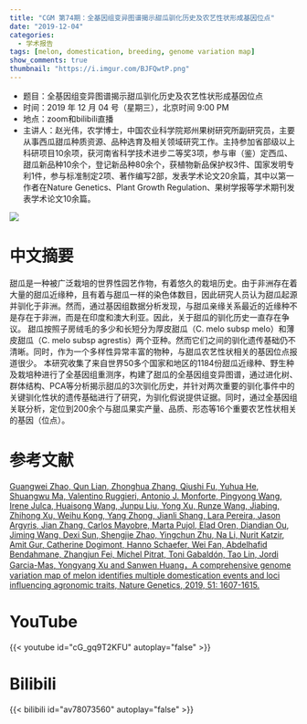 ```yaml
---
title: "CGM 第74期：全基因组变异图谱揭示甜瓜驯化历史及农艺性状形成基因位点"
date: "2019-12-04"
categories:
  - 学术报告
tags: [melon, domestication, breeding, genome variation map]
show_comments: true
thumbnail: "https://i.imgur.com/BJFQwtP.png"
---
```


- 题目：全基因组变异图谱揭示甜瓜驯化历史及农艺性状形成基因位点
- 时间：2019 年 12 月 04 号（星期三），北京时间 9:00 PM
- 地点：zoom和bilibili直播
- 主讲人：赵光伟，农学博士，中国农业科学院郑州果树研究所副研究员，主要从事西瓜甜瓜种质资源、品种选育及相关领域研究工作。主持参加省部级以上科研项目10余项，获河南省科学技术进步二等奖3项，参与审（鉴）定西瓜、甜瓜新品种10余个，登记新品种80余个，获植物新品保护权3件、国家发明专利1件，参与标准制定2项、著作编写2部，发表学术论文20余篇，其中以第一作者在Nature Genetics、Plant Growth Regulation、果树学报等学术期刊发表学术论文10余篇。

![](https://i.imgur.com/Bb8LhpS.jpg)


# 中文摘要

甜瓜是一种被广泛栽培的世界性园艺作物，有着悠久的栽培历史。由于非洲存在着大量的甜瓜近缘种，且有着与甜瓜一样的染色体数目，因此研究人员认为甜瓜起源并驯化于非洲。然而，通过基因组数据分析发现，与甜瓜亲缘关系最近的近缘种不是存在于非洲，而是在印度和澳大利亚。因此，关于甜瓜的驯化历史一直存在争议。
甜瓜按照子房绒毛的多少和长短分为厚皮甜瓜（C. melo subsp melo）和薄皮甜瓜（C. melo subsp agrestis）两个亚种。然而它们之间的驯化遗传基础仍不清晰。同时，作为一个多样性异常丰富的物种，与甜瓜农艺性状相关的基因位点报道很少。
本研究收集了来自世界50多个国家和地区的1184份甜瓜近缘种、野生种及栽培种进行了全基因组重测序，构建了甜瓜的全基因组变异图谱，通过进化树、群体结构、PCA等分析揭示甜瓜的3次驯化历史，并针对两次重要的驯化事件中的关键驯化性状的遗传基础进行了研究，为驯化假说提供证据。同时，通过全基因组关联分析，定位到200余个与甜瓜果实产量、品质、形态等16个重要农艺性状相关的基因（位点）。

# 参考文献

[Guangwei Zhao, Qun Lian, Zhonghua Zhang, Qiushi Fu, Yuhua He, Shuangwu Ma, Valentino Ruggieri, Antonio J. Monforte, Pingyong Wang, Irene Julca, Huaisong Wang, Junpu Liu, Yong Xu, Runze Wang, Jiabing, Zhihong Xu, Weihu Kong, Yang Zhong, Jianli Shang, Lara Pereira, Jason Argyris, Jian Zhang, Carlos Mayobre, Marta Pujol, Elad Oren, Diandian Ou, Jiming Wang, Dexi Sun, Shengjie Zhao, Yingchun Zhu, Na Li, Nurit Katzir, Amit Gur, Catherine Dogimont, Hanno Schaefer, Wei Fan, Abdelhafid Bendahmane, Zhangjun Fei, Michel Pitrat, Toni Gabaldón, Tao Lin, Jordi Garcia-Mas, Yongyang Xu and Sanwen Huang，A comprehensive genome variation map of melon identifies multiple domestication events and loci influencing agronomic traits, Nature Genetics, 2019, 51: 1607-1615.](https://www.nature.com/articles/s41588-019-0522-8)



# YouTube

{{< youtube id="cG_gq9T2KFU" autoplay="false" >}}

# Bilibili

{{< bilibili id="av78073560" autoplay="false" >}}

